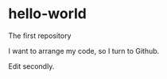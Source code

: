 # hello-world
The first repository

I want to arrange my code, so I turn to Github.

Edit secondly.
